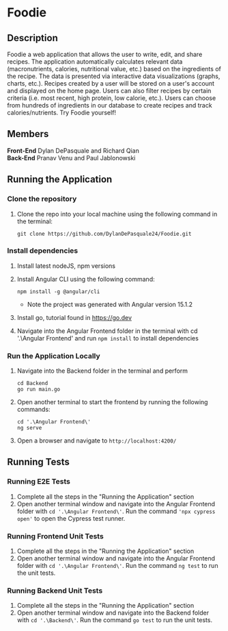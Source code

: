# Foodie
## Description 
Foodie a web application that allows the user to write, edit, and share recipes. The application automatically calculates relevant data (macronutrients, calories, nutritional value, etc.) based on the ingredients of the recipe. The data is presented via interactive data visualizations (graphs, charts, etc.). Recipes created by a user will be stored on a user's account and displayed on the home page. Users can also filter recipes by certain criteria (i.e. most recent, high protein, low calorie, etc.). Users can choose from hundreds of ingredients in our database to create recipes and track calories/nutrients. Try Foodie yourself!
## Members
**Front-End**
 Dylan DePasquale and Richard Qian  
 **Back-End**
Pranav Venu and Paul Jablonowski

## Running the Application
### Clone the repository
1. Clone the repo into your local machine using the following command in the terminal: 
    ```console
    git clone https://github.com/DylanDePasquale24/Foodie.git
    ```

### Install dependencies
 1. Install latest nodeJS, npm versions
   
 2. Install Angular CLI using the following command: 
    ```console
    npm install -g @angular/cli
    ```
    * Note the project was generated with Angular version 15.1.2

 3. Install go, tutorial found in https://go.dev

 4. Navigate into the Angular Frontend folder in the terminal with cd '.\Angular Frontend\' and run ```npm install``` to install dependencies

### Run the Application Locally
 1. Navigate into the Backend folder in the terminal and perform
    ```console
    cd Backend
    go run main.go
    ```
 2. Open another terminal to start the frontend by running the following commands:
    ```console
    cd '.\Angular Frontend\'
    ng serve
    ```
 3. Open a browser and navigate to `http://localhost:4200/`

## Running Tests

### Running E2E Tests
 1. Complete all the steps in the "Running the Application" section
 2. Open another terminal window and navigate into the Angular Frontend folder with `cd '.\Angular Frontend\'`. Run the command `'npx cypress open'` to open the Cypress test runner.

### Running Frontend Unit Tests
 1. Complete all the steps in the "Running the Application" section
 2. Open another terminal window and navigate into the Angular Frontend folder with `cd '.\Angular Frontend\'`. Run the command `ng test` to run the unit tests.

### Running Backend Unit Tests
 1. Complete all the steps in the "Running the Application" section
 2. Open another terminal window and navigate into the Backend folder with `cd '.\Backend\'`. Run the command `go test` to run the unit tests.
